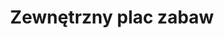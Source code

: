 ---
layout: "pages/venkovni-hriste.njk"

title: 'Zewnętrzny plac zabaw'
description: 'Bezpieczny plac zabaw dla dzieci na świeżym powietrzu w pięknym otoczeniu Chateau Orlice. Radość i zabawa dla małych gości każdego dnia.'
permalink: 'pl/venkovni-hriste/'

eleventyNavigation:
  key: Zewnętrzny plac zabaw
  parent: Usługi i atrakcje
  order: 800


landing:
  breadcrumbsHome: Strona główna
  breadcrumbsCurrent: Zewnętrzny plac zabaw

  heading: Zewnętrzny plac zabaw dla dzieci

  mouseIconAlt: Ikona myszy komputerowej

  imageUrl: /assets/images/playground/playground.jpg
  imageAlt: Dziecko na huśtawce na placu zabaw


contentOne:
  topper: Zewnętrzny plac zabaw
  heading: Zewnętrzny plac zabaw dla dzieci dla najmłodszych gości hotelowych

  imageUrl: /assets/images/playground/playground.jpg
  imageAlt: Dziecko na huśtawce na placu zabaw

  paragraphs:
    - text: W Hotelu Chateau Orlice myślimy również o naszych najmłodszych gościach. Tuż obok hotelu znajduje się przytulny plac zabaw, na którym dzieci mogą godzinami bawić się na świeżym powietrzu. Znajdą tu dużą trampolinę do bezpiecznego skakania i radosnego śmiechu, drewniane drabinki do wspinaczki, które pobudzają zdolności motoryczne i wyobraźnię, a także mnóstwo miejsca do zabawy i odpoczynku.

    - text: Plac zabaw znajduje się na terenie obiektu, więc rodzice mogą spokojnie odpocząć, podczas gdy ich dzieci bawią się bezpiecznie. Niezależnie od tego, czy zatrzymujesz się u nas na weekend, czy po prostu przychodzisz do naszej restauracji na lunch, plac zabaw jest bezpłatny.

  cta: Rezerwacja
---